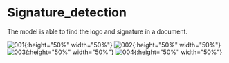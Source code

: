 # Signature_detection
The model is able to find the logo and signature in a document.

![001](https://user-images.githubusercontent.com/65071575/138444188-f40bb91d-9bd9-4d08-b6d3-b178d02ca5b1.png){:height="50%" width="50%"}
![002](https://user-images.githubusercontent.com/65071575/138444192-3b67c7e5-824b-4f78-beeb-13b76db9f237.png){:height="50%" width="50%"}
![003](https://user-images.githubusercontent.com/65071575/138444193-4d3823be-993a-46fc-8aaa-ae84932ce53c.png){:height="50%" width="50%"}
![004](https://user-images.githubusercontent.com/65071575/138444195-38f4dacc-2bac-40ba-85c2-74cbe21c3204.png){:height="50%" width="50%"}
